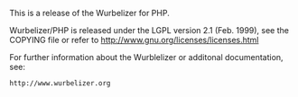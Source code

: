 This is a release of the Wurbelizer for PHP.

Wurbelizer/PHP is released under the LGPL version 2.1 (Feb. 1999),
see the COPYING file or refer to http://www.gnu.org/licenses/licenses.html
    
For further information about the Wurblelizer or additonal
documentation, see:

    http://www.wurbelizer.org

